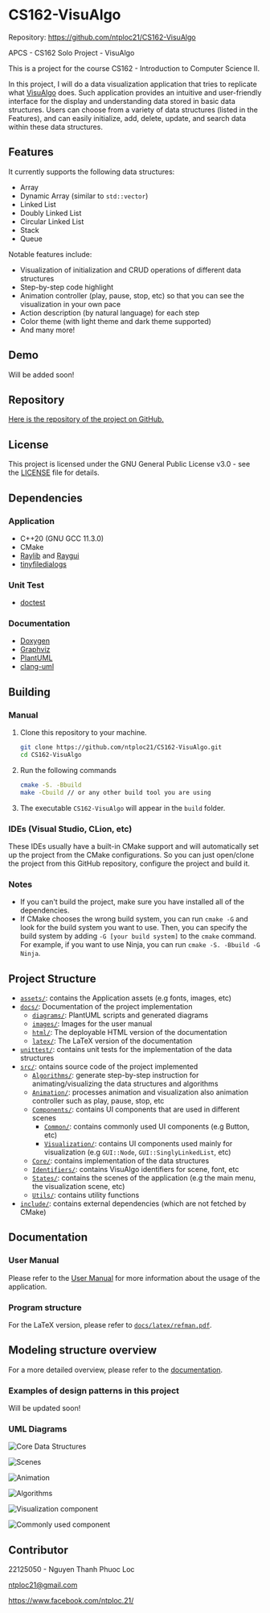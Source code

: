 # CS162-VisuAlgo

Repository: https://github.com/ntploc21/CS162-VisuAlgo

APCS - CS162 Solo Project - VisuAlgo

This is a project for the course CS162 - Introduction to Computer Science II. 

In this project, I will do a data visualization application that tries to replicate what [VisuAlgo](https://visualgo.net/en) does. Such application provides an intuitive and user-friendly interface for the display and understanding data stored in basic data structures. Users can choose from a variety of data structures (listed in the Features), and can easily initialize, add, delete, update, and search data within these data structures.
## Features
It currently supports the following data structures:
- Array
- Dynamic Array (similar to `std::vector`)
- Linked List
- Doubly Linked List
- Circular Linked List
- Stack
- Queue

Notable features include:
- Visualization of initialization and CRUD operations of different data structures
- Step-by-step code highlight
- Animation controller (play, pause, stop, etc) so that you can see the visualization in your own pace
- Action description (by natural language) for each step
- Color theme (with light theme and dark theme supported)
- And many more!

## Demo
Will be added soon!

## Repository
[Here is the repository of the project on GitHub.](https://github.com/ntploc21/CS162-VisuAlgo)

## License
This project is licensed under the GNU General Public License v3.0 - see the [LICENSE](LICENSE) file for details.

## Dependencies
### Application
* C++20 (GNU GCC 11.3.0)
* CMake
* [Raylib](https://github.com/raysan5/raylib) and [Raygui](https://github.com/raysan5/raygui)
* [tinyfiledialogs](https://sourceforge.net/projects/tinyfiledialogs/)
### Unit Test
* [doctest](https://github.com/doctest/doctest/tree/master)
### Documentation
* [Doxygen](https://www.doxygen.nl/)
* [Graphviz](https://graphviz.org/)
* [PlantUML](https://plantuml.com/)
* [clang-uml](https://github.com/bkryza/clang-uml)

## Building
### Manual
1. Clone this repository to your machine.
    ```bash
    git clone https://github.com/ntploc21/CS162-VisuAlgo.git
    cd CS162-VisuAlgo
    ```
2. Run the following commands
    ```bash
    cmake -S. -Bbuild
    make -Cbuild // or any other build tool you are using
    ```
3. The executable ```CS162-VisuAlgo``` will appear in the ```build``` folder.

### IDEs (Visual Studio, CLion, etc)
These IDEs usually have a built-in CMake support and will automatically set up the project from the CMake configurations. So you can just open/clone the project from this GitHub repository, configure the project and build it.

### Notes
- If you can't build the project, make sure you have installed all of the dependencies.
- If CMake chooses the wrong build system, you can run ```cmake -G``` and look for the build system you want to use. Then, you can specify the build system by adding ```-G [your build system]``` to the ```cmake``` command. For example, if you want to use Ninja, you can run ```cmake -S. -Bbuild -G Ninja```.

## Project Structure
- [```assets/```](assets): contains the Application assets (e.g fonts, images, etc)
- [```docs/```](docs): Documentation of the project implementation
    - [```diagrams/```](docs/diagrams/): PlantUML scripts and generated diagrams
    - [```images/```](docs/images/): Images for the user manual
    - [```html/```](docs/html/): The deployable HTML version of the documentation
    - [```latex/```](docs/latex/): The LaTeX version of the documentation
- [```unittest/```](unittest): contains unit tests for the implementation of the data structures
- [```src/```](src): ontains source code of the project implemented
    - [```Algorithms/```](src/Algorithms/): generate step-by-step instruction for animating/visualizing the data structures and algorithms
    - [```Animation/```](src/Animation/): processes animation and visualization also animation controller such as play, pause, stop, etc
    - [```Components/```](src/Components): contains UI components that are used in different scenes
        - [```Common/```](src/Components/Common/): contains commonly used UI components (e.g Button, etc)
        - [```Visualization/```](src/Components/Visualization/): contains UI components used mainly for visualization (e.g ```GUI::Node```, ```GUI::SinglyLinkedList```, etc)
    - [```Core/```](src/Core): contains implementation of the data structures
    - [```Identifiers/```](src/Identifiers): contains VisuAlgo identifiers for scene, font, etc
    - [```States/```](src/States): contains the scenes of the application (e.g the main menu, the visualization scene, etc)
    - [```Utils/```](src/Utils): contains utility functions
- [```include/```](include): contains external dependencies (which are not fetched by CMake)

## Documentation
### User Manual
Please refer to the [User Manual](USER_MANUAL.md) for more information about the usage of the application.
### Program structure
For the LaTeX version, please refer to [```docs/latex/refman.pdf```](docs/latex/refman.pdf).

<!-- For the HTML version, please see [this webpage](docs\html\index.html).
-->

## Modeling structure overview
For a more detailed overview, please refer to the [documentation](#documentation-1).

### Examples of design patterns in this project
Will be updated soon!

### UML Diagrams
![Core Data Structures](docs/diagrams/Core.png)

![Scenes](docs/diagrams/State.png)

![Animation](docs/diagrams/Animation.png)

![Algorithms](docs/diagrams/Algorithm.png)

![Visualization component](docs/diagrams/Visualizer.png)

![Commonly used component](docs/diagrams/Component.png)

## Contributor
22125050 - Nguyen Thanh Phuoc Loc

ntploc21@gmail.com

https://www.facebook.com/ntploc.21/
